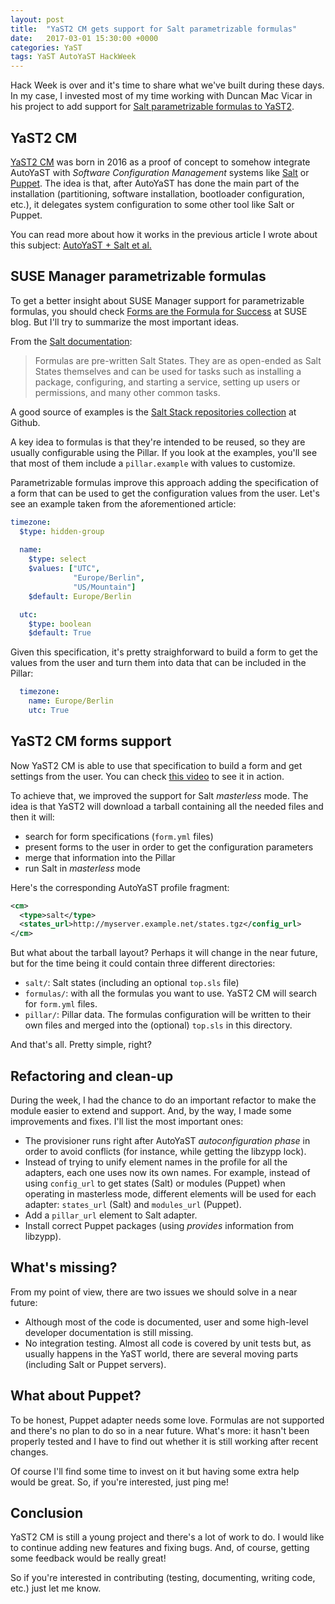 ```yaml
---
layout: post
title:  "YaST2 CM gets support for Salt parametrizable formulas"
date:   2017-03-01 15:30:00 +0000
categories: YaST
tags: YaST AutoYaST HackWeek
---
```

Hack Week is over and it's time to share what we've built during these days.
In my case, I invested most of my time working with Duncan Mac Vicar in his
project to add support for
[Salt parametrizable formulas to YaST2](https://hackweek.suse.com/15/projects/yast-module-for-suse-manager-salt-parametrizable-formulas).

## YaST2 CM

[YaST2 CM](https://github.com/imobachgs/yast-cm) was born in 2016 as a proof of
concept to somehow integrate AutoYaST with _Software Configuration Management_
systems like [Salt](https://saltstack.com/) or [Puppet](https://puppet.com/).
The idea is that, after AutoYaST has done the main part of the installation
(partitioning, software installation, bootloader configuration, etc.), it
delegates system configuration to some other tool like Salt or Puppet.

You can read more about how it works
in the previous article I wrote about this subject:
[AutoYaST + Salt et al.](https://imobachgs.github.io/yast/2016/06/30/yast-plus-salt-et-al.html)

## SUSE Manager parametrizable formulas

To get a better insight about SUSE Manager support for parametrizable formulas,
you should
check
[Forms are the Formula for Success](https://www.suse.com/communities/blog/forms-formula-success/) at
SUSE blog. But I'll try to summarize the most important ideas.

From the
[Salt documentation](https://docs.saltstack.com/en/latest/topics/development/conventions/formulas.html):

> Formulas are pre-written Salt States. They are as open-ended as Salt States
> themselves and can be used for tasks such as installing a package, configuring,
> and starting a service, setting up users or permissions, and many other common
> tasks.

A good source of examples is the [Salt Stack repositories collection](https://github.com/saltstack-formulas)
at Github.

A key idea to formulas is that they're intended to be reused, so they are
usually configurable using the Pillar. If you look at the examples, you'll see
that most of them include a `pillar.example` with values to customize.

Parametrizable formulas improve this approach adding the specification of a form
that can be used to get the configuration values from the user. Let's see an
example taken from the aforementioned article:

```yaml
timezone:
  $type: hidden-group
  
  name:
    $type: select
    $values: ["UTC",
              "Europe/Berlin",
              "US/Mountain"]
    $default: Europe/Berlin

  utc:
    $type: boolean
    $default: True
```

Given this specification, it's pretty straighforward to build a form to get the values
from the user and turn them into data that can be included in the Pillar:

```yaml
  timezone:
    name: Europe/Berlin
    utc: True
```

## YaST2 CM forms support

Now YaST2 CM is able to use that specification to build a form and get settings from
the user. You can check [this video](https://www.youtube.com/watch?v=2em_R84XVYg)
to see it in action.

To achieve that, we improved the support for Salt _masterless_ mode. The idea is
that YaST2 will download a tarball containing all the needed files and then it
will:

* search for form specifications (`form.yml` files)
* present forms to the user in order to get the configuration parameters
* merge that information into the Pillar
* run Salt in _masterless_ mode

Here's the corresponding AutoYaST profile fragment:

```xml
<cm>
  <type>salt</type>
  <states_url>http://myserver.example.net/states.tgz</config_url>
</cm>
```

But what about the tarball layout? Perhaps it will change in the near future,
but for the time being it could contain three different directories:

* `salt/`: Salt states (including an optional `top.sls` file)
* `formulas/`: with all the formulas you want to use. YaST2 CM will search for
  `form.yml` files.
* `pillar/`: Pillar data. The formulas configuration will be written to their own
  files and merged into the (optional) `top.sls` in this directory.
  
And that's all. Pretty simple, right?

## Refactoring and clean-up

During the week, I had the chance to do an important refactor to make the module
easier to extend and support. And, by the way, I made some improvements and
fixes. I'll list the most important ones:

* The provisioner runs right after AutoYaST _autoconfiguration phase_ in order
  to avoid conflicts (for instance, while getting the libzypp lock).
* Instead of trying to unify element names in the profile for all the adapters,
  each one uses now its own names. For example, instead of using `config_url` to
  get states (Salt) or modules (Puppet) when operating in masterless mode,
  different elements will be used for each adapter: `states_url` (Salt) and
  `modules_url` (Puppet).
* Add a `pillar_url` element to Salt adapter.
* Install correct Puppet packages (using _provides_ information from libzypp).

## What's missing?

From my point of view, there are two issues we should solve in a near future:

* Although most of the code is documented, user and some high-level developer
  documentation is still missing.
* No integration testing. Almost all code is covered by unit tests but, as
  usually happens in the YaST world, there are several moving parts (including
  Salt or Puppet servers).

## What about Puppet?

To be honest, Puppet adapter needs some love. Formulas are not supported and
there's no plan to do so in a near future. What's more: it hasn't been properly
tested and I have to find out whether it is still working after recent changes.

Of course I'll find some time to invest on it but having some extra help would
be great. So, if you're interested, just ping me!

## Conclusion

YaST2 CM is still a young project and there's a lot of work to do. I would like
to continue adding new features and fixing bugs. And, of course, getting some
feedback would be really great!

So if you're interested in contributing (testing, documenting, writing code, etc.)
just let me know.
